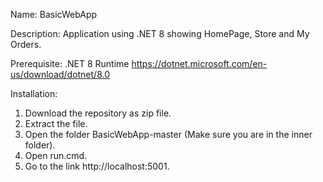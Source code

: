 Name: BasicWebApp

Description: Application using .NET 8 showing HomePage, Store and My Orders.

Prerequisite: 
.NET 8 Runtime <https://dotnet.microsoft.com/en-us/download/dotnet/8.0>

Installation:
1. Download the repository as zip file.
2. Extract the file.
3. Open the folder BasicWebApp-master (Make sure you are in the inner folder).
4. Open run.cmd.
5. Go to the link http://localhost:5001.
